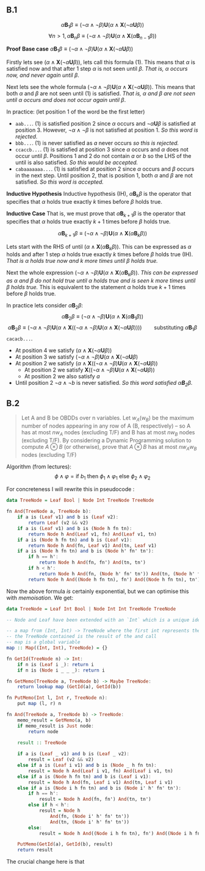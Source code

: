 ## B.1
$$\alpha\textbf{B}_1\beta ≡ (¬\alpha ∧ ¬\beta) \textbf{U} (\alpha ∧ \textbf{X}(¬\alpha \textbf{U} \beta))$$
$$\forall n > 1, \alpha\textbf{B}_n\beta \equiv (\neg \alpha \wedge \neg \beta)\textbf{U}(\alpha \wedge \textbf{X}(\alpha\textbf{B}_{n-1}\beta))$$

**Proof**
**Base case**
$\alpha\textbf{B}_1\beta ≡ (¬\alpha ∧ ¬\beta) \textbf{U} (\alpha ∧ \textbf{X}(¬\alpha \textbf{U} \beta))$

Firstly lets see $(\alpha ∧ \textbf{X}(¬\alpha \textbf{U} \beta))$, lets call this formula (1). This means that $\alpha$ is satisfied now and that after 1 step $\alpha$  is not seen until $\beta$. *That is, $\alpha$ occurs now, and never again until $\beta$*.

Next lets see the whole formula $(¬\alpha ∧ ¬\beta) \textbf{U} (\alpha ∧ \textbf{X}(¬\alpha \textbf{U} \beta))$. This means that both $\alpha$ and $\beta$ are not seen until (1) is satisfied. *That is, $\alpha$ and $\beta$ are not seen until $\alpha$ occurs and does not occur again until $\beta$*.

In practice: (let position 1 of the word be the first letter)
- `aab...`. (1) is satisfied position 2 since $\alpha$ occurs and $\neg \alpha \textbf{U} \beta$ is satisfied at position 3. However, $\neg \alpha \wedge \neg \beta$ is not satisfied at position 1. *So this word is rejected.*
- `bbb...`. (1) is never satisfied as $a$ never occurs *so this is rejected.*
- `ccaccb...`. (1) is satisfied at position 3 since $\alpha$ occurs and $\alpha$ does not occur until $\beta$. Positions 1 and 2 do not contain $a$ or $b$ so the LHS of the until is also satisfied. *So this would be accepted.*
- `cabaaaaaaa...`. (1) is satisfied at position 2 since $\alpha$ occurs and $\beta$  occurs in the next step. Until position 2, that is position 1, both $\alpha$ and $\beta$ are not satisfied. *So this word is accepted.*

**Inductive Hypothesis**
Inductive hypothesis (IH), $\alpha \textbf{B}_k \beta$ is the operator that specifies that $\alpha$ holds true exactly $k$ times before $\beta$ holds true.

**Inductive Case**
That is, we must prove that $\alpha \textbf{B}_{k+1}\beta$ is the operator that specifies that $\alpha$ holds true exactly $k + 1$ times before $\beta$ holds true.

$$\alpha\textbf{B}_{k+1}\beta \equiv (\neg \alpha \wedge \neg \beta)\textbf{U}(\alpha \wedge \textbf{X}(\alpha\textbf{B}_{k}\beta))$$

Lets start with the RHS of until $(\alpha \wedge \textbf{X}(\alpha\textbf{B}_{k}\beta))$. This can be expressed as $\alpha$ holds and after 1 step $\alpha$ holds true exactly $k$ times before $\beta$ holds true (IH). *That is $\alpha$ holds true now and $k$ more times until $\beta$ holds true.*

Next the whole expression $(\neg \alpha \wedge \neg \beta)\textbf{U}(\alpha \wedge \textbf{X}(\alpha\textbf{B}_{k}\beta))$. *This can be expressed as $\alpha$ and $\beta$ do not hold true until $\alpha$ holds true and is seen $k$ more times until $\beta$ holds true.* This is equivalent to the statement $\alpha$ holds true $k + 1$ times before $\beta$ holds true.

In practice lets consider $\alpha\textbf{B}_2 \beta$:
$$\alpha\textbf{B}_{2}\beta \equiv (\neg \alpha \wedge \neg \beta)\textbf{U}(\alpha \wedge \textbf{X}(\alpha\textbf{B}_{1}\beta))$$$$\alpha \textbf{B}_2 \beta \equiv (\neg \alpha \wedge \neg \beta)\textbf{U}(\alpha \wedge \textbf{X}((¬\alpha ∧ ¬\beta) \textbf{U} (\alpha ∧ \textbf{X}(¬\alpha \textbf{U} \beta)))) \qquad \text{substituting } \alpha \textbf{B}_1\beta$$
`cacacb...`.
- At position 4 we satisfy $(\alpha ∧ \textbf{X}(¬\alpha \textbf{U} \beta))$
- At position 3 we satisfy $(¬\alpha ∧ ¬\beta) \textbf{U} (\alpha ∧ \textbf{X}(¬\alpha \textbf{U} \beta)$
- At position 2 we satisfy $(\alpha \wedge \textbf{X}((¬\alpha ∧ ¬\beta) \textbf{U} (\alpha ∧ \textbf{X}(¬\alpha \textbf{U} \beta))$
	- At position 2 we satisfy $\textbf{X}((¬\alpha ∧ ¬\beta) \textbf{U} (\alpha ∧ \textbf{X}(¬\alpha \textbf{U} \beta))$
	- At position 2 we also satisfy $a$
- Until position 2 $\neg a \wedge \neg b$ is never satisfied.
*So this word satisfied $\alpha \textbf{B}_2 \beta$.*
## B.2
> Let A and B be OBDDs over n variables. Let $w_A (w_B)$ be the maximum number of nodes appearing in any row of A (B, respectively) – so A has at most $nw_A$ nodes (excluding T/F) and B has at most $nw_B$ nodes (excluding T/F). By considering a Dynamic Programming solution to compute $A ⊗ B$ (or otherwise), prove that $A ⊗ B$ has at most $nw_Aw_B$ nodes (excluding T/F)

Algorithm (from lectures):
$$\phi \wedge \varphi = \text{if } b_1 \text{ then } \phi_1 \wedge \varphi_1 \text{ else } \phi_2 \wedge \varphi_2$$

For concreteness I will rewrite this in pseudocode :
```haskell
data TreeNode = Leaf Bool | Node Int TreeNode TreeNode

fn And(TreeNode a, TreeNode b):
	if a is (Leaf v1) and b is (Leaf v2):
		return Leaf (v2 && v2)
	if a is (Leaf v1) and b is (Node h fn tn):
		return Node h And(Leaf v1, fn) And(Leaf v1, tn)
	if a is (Node h fn tn) and b is (Leaf v1):
		return Node h And(fn, Leaf v1) And(tn, Leaf v1)
	if a is (Node h fn tn) and b is (Node h' fn' tn'):
		if h == h':
			return Node h And(fn, fn') And(tn, tn')
		if h < h':
			return Node h And(fn, (Node h' fn' tn')) And(tn, (Node h' fn' tn'))
		return Node h And((Node h fn tn), fn') And((Node h fn tn), tn')
```

Now the above formula *is* certainly exponential, but we can optimise this with *memoisation*. We get:

```haskell
data TreeNode = Leaf Int Bool | Node Int Int TreeNode TreeNode

-- Node and Leaf have been extended with an `Int` which is a unique identifier for each `TreeNode` in a tree. The first Int of Node is this unique identifier

-- a map from (Int, Int) -> TreeNode where the first int represents the unique identifier from tree a and the second int represents the unique identifier from tree b
-- the TreeNode contained is the result of the and call
-- map is a global variable
map :: Map((Int, Int), TreeNode) = {}

fn GetId(TreeNode n) -> Int:
	if n is (Leaf i _): return i
	if n is (Node i _ _ _): return i

fn GetMemo(TreeNode a, TreeNode b) -> Maybe TreeNode:
	return lookup map (GetId(a), GetId(b))

fn PutMemo(Int l, Int r, TreeNode n):
	put map (l, r) n

fn And(TreeNode a, TreeNode b) -> TreeNode:
	memo_result = GetMemo(a, b)
	if memo_result is Just node:
		return node

	result :: TreeNode
	
	if a is (Leaf _ v1) and b is (Leaf _ v2):
		result = Leaf (v2 && v2)
	else if a is (Leaf i v1) and b is (Node _ h fn tn):
		result = Node h And(Leaf i v1, fn) And(Leaf i v1, tn)
	else if a is (Node h fn tn) and b is (Leaf i v1):
		result = Node h And(fn, Leaf i v1) And(tn, Leaf i v1)
	else if a is (Node i h fn tn) and b is (Node i' h' fn' tn'):
		if h == h':
			result = Node h And(fn, fn') And(tn, tn')
		else if h < h':
			result = Node h
				And(fn, (Node i' h' fn' tn'))
				And(tn, (Node i' h' fn' tn'))
		else:
			result = Node h And((Node i h fn tn), fn') And((Node i h fn tn), tn')

	PutMemo(GetId(a), GetId(b), result)
	return result
```

The crucial change here is that 
